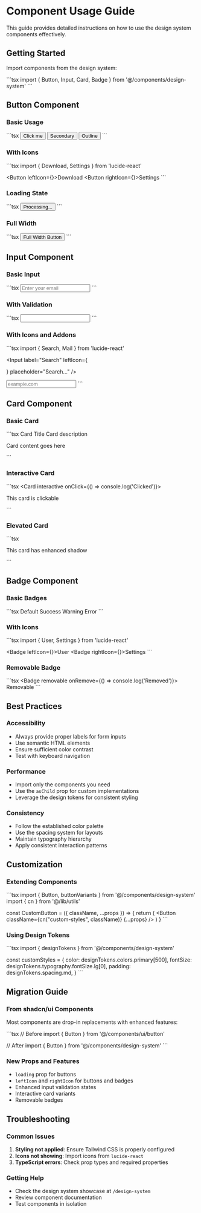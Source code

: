 # Component Usage Guide

This guide provides detailed instructions on how to use the design system components effectively.

## Getting Started

Import components from the design system:

\`\`\`tsx
import { Button, Input, Card, Badge } from '@/components/design-system'
\`\`\`

## Button Component

### Basic Usage
\`\`\`tsx
<Button>Click me</Button>
<Button variant="secondary">Secondary</Button>
<Button variant="outline">Outline</Button>
\`\`\`

### With Icons
\`\`\`tsx
import { Download, Settings } from 'lucide-react'

<Button leftIcon={<Download />}>Download</Button>
<Button rightIcon={<Settings />}>Settings</Button>
\`\`\`

### Loading State
\`\`\`tsx
<Button loading>Processing...</Button>
\`\`\`

### Full Width
\`\`\`tsx
<Button fullWidth>Full Width Button</Button>
\`\`\`

## Input Component

### Basic Input
\`\`\`tsx
<Input 
  label="Email" 
  placeholder="Enter your email" 
  type="email"
/>
\`\`\`

### With Validation
\`\`\`tsx
<Input 
  label="Password" 
  type="password"
  error="Password is required"
  required
/>
\`\`\`

### With Icons and Addons
\`\`\`tsx
import { Search, Mail } from 'lucide-react'

<Input 
  label="Search" 
  leftIcon={<Search />}
  placeholder="Search..."
/>

<Input 
  label="Website" 
  leftAddon="https://"
  placeholder="example.com"
/>
\`\`\`

## Card Component

### Basic Card
\`\`\`tsx
<Card>
  <CardHeader>
    <CardTitle>Card Title</CardTitle>
    <CardDescription>Card description</CardDescription>
  </CardHeader>
  <CardContent>
    <p>Card content goes here</p>
  </CardContent>
</Card>
\`\`\`

### Interactive Card
\`\`\`tsx
<Card interactive onClick={() => console.log('Clicked')}>
  <CardContent>
    <p>This card is clickable</p>
  </CardContent>
</Card>
\`\`\`

### Elevated Card
\`\`\`tsx
<Card variant="elevated">
  <CardContent>
    <p>This card has enhanced shadow</p>
  </CardContent>
</Card>
\`\`\`

## Badge Component

### Basic Badges
\`\`\`tsx
<Badge>Default</Badge>
<Badge variant="success">Success</Badge>
<Badge variant="warning">Warning</Badge>
<Badge variant="destructive">Error</Badge>
\`\`\`

### With Icons
\`\`\`tsx
import { User, Settings } from 'lucide-react'

<Badge leftIcon={<User />}>User</Badge>
<Badge rightIcon={<Settings />}>Settings</Badge>
\`\`\`

### Removable Badge
\`\`\`tsx
<Badge removable onRemove={() => console.log('Removed')}>
  Removable
</Badge>
\`\`\`

## Best Practices

### Accessibility
- Always provide proper labels for form inputs
- Use semantic HTML elements
- Ensure sufficient color contrast
- Test with keyboard navigation

### Performance
- Import only the components you need
- Use the `asChild` prop for custom implementations
- Leverage the design tokens for consistent styling

### Consistency
- Follow the established color palette
- Use the spacing system for layouts
- Maintain typography hierarchy
- Apply consistent interaction patterns

## Customization

### Extending Components
\`\`\`tsx
import { Button, buttonVariants } from '@/components/design-system'
import { cn } from '@/lib/utils'

const CustomButton = ({ className, ...props }) => {
  return (
    <Button 
      className={cn("custom-styles", className)}
      {...props}
    />
  )
}
\`\`\`

### Using Design Tokens
\`\`\`tsx
import { designTokens } from '@/components/design-system'

const customStyles = {
  color: designTokens.colors.primary[500],
  fontSize: designTokens.typography.fontSize.lg[0],
  padding: designTokens.spacing.md,
}
\`\`\`

## Migration Guide

### From shadcn/ui Components
Most components are drop-in replacements with enhanced features:

\`\`\`tsx
// Before
import { Button } from '@/components/ui/button'

// After
import { Button } from '@/components/design-system'
\`\`\`

### New Props and Features
- `loading` prop for buttons
- `leftIcon` and `rightIcon` for buttons and badges
- Enhanced input validation states
- Interactive card variants
- Removable badges

## Troubleshooting

### Common Issues
1. **Styling not applied**: Ensure Tailwind CSS is properly configured
2. **Icons not showing**: Import icons from `lucide-react`
3. **TypeScript errors**: Check prop types and required properties

### Getting Help
- Check the design system showcase at `/design-system`
- Review component documentation
- Test components in isolation
